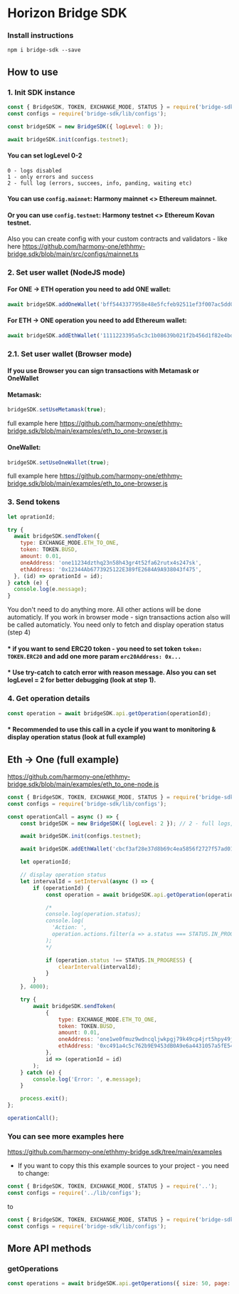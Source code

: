 # Horizon Bridge SDK

### Install instructions

```
npm i bridge-sdk --save
```

## How to use

### 1. Init SDK instance

```js
const { BridgeSDK, TOKEN, EXCHANGE_MODE, STATUS } = require('bridge-sdk');
const configs = require('bridge-sdk/lib/configs');

const bridgeSDK = new BridgeSDK({ logLevel: 0 });

await bridgeSDK.init(configs.testnet);
```
#### You can set logLevel 0-2
```
0 - logs disabled
1 - only errors and success
2 - full log (errors, succees, info, panding, waiting etc)
```

#### You can use ```config.mainnet```: Harmony mainnet <> Ethereum mainnet.
#### Or you can use ```config.testnet```: Harmony testnet <> Ethereum Kovan testnet.
Also you can create config with your custom contracts and validators - like here https://github.com/harmony-one/ethhmy-bridge.sdk/blob/main/src/configs/mainnet.ts


### 2. Set user wallet (NodeJS mode)
#### For ONE -> ETH operation you need to add ONE wallet:
```js
await bridgeSDK.addOneWallet('bff5443377958e48e5fcfeb92511ef3f007ac5dd0a926a60b61c55f63098897e');
```

#### For ETH -> ONE operation you need to add Ethereum wallet:
```js
await bridgeSDK.addEthWallet('1111223395a5c3c1b08639b021f2b456d1f82e4bdd14310410dffb5f1277fe1b');
```

### 2.1. Set user wallet (Browser mode)
#### If you use Browser you can sign transactions with Metamask or OneWallet
#### Metamask:
```js
bridgeSDK.setUseMetamask(true);
```
full example here https://github.com/harmony-one/ethhmy-bridge.sdk/blob/main/examples/eth_to_one-browser.js

#### OneWallet:
```js
bridgeSDK.setUseOneWallet(true);
```
full example here https://github.com/harmony-one/ethhmy-bridge.sdk/blob/main/examples/eth_to_one-browser.js

### 3. Send tokens
```js
let oprationId;

try {
  await bridgeSDK.sendToken({
    type: EXCHANGE_MODE.ETH_TO_ONE,
    token: TOKEN.BUSD,
    amount: 0.01,
    oneAddress: 'one11234dzthq23n58h43gr4t52fa62rutx4s247sk',
    ethAddress: '0x12344Ab6773925122E389fE2684A9A938043f475',
  }, (id) => oprationId = id);
} catch (e) {
  console.log(e.message);
}
```
You don't need to do anything more. All other actions will be done automaticly. If you work in browser mode - sign transactions action also will be called automaticly. You need only to fetch and display operation status (step 4)

#### * if you want to send ERC20 token - you need to set token ````token: TOKEN.ERC20```` and add one more param ``erc20Address: 0x...``

#### * Use try-catch to catch error with reason message. Also you can set logLevel = 2 for better debugging (look at step 1).

### 4. Get operation details

```js
const operation = await bridgeSDK.api.getOperation(operationId);
```
#### * Recommended to use this call in a cycle if you want to monitoring & display operation status (look at full example)
###
## Eth -> One (full example)

https://github.com/harmony-one/ethhmy-bridge.sdk/blob/main/examples/eth_to_one-node.js

```js
const { BridgeSDK, TOKEN, EXCHANGE_MODE, STATUS } = require('bridge-sdk');
const configs = require('bridge-sdk/lib/configs');

const operationCall = async () => {
    const bridgeSDK = new BridgeSDK({ logLevel: 2 }); // 2 - full logs, 1 - only success & errors, 0 - logs off

    await bridgeSDK.init(configs.testnet);

    await bridgeSDK.addEthWallet('cbcf3af28e37d8b69c4ea5856f2727f57ad01d3e86bec054d71fa83fc246f35b');

    let operationId;

    // display operation status
    let intervalId = setInterval(async () => {
        if (operationId) {
            const operation = await bridgeSDK.api.getOperation(operationId);

            /*
            console.log(operation.status);
            console.log(
              'Action: ',
              operation.actions.filter(a => a.status === STATUS.IN_PROGRESS)
            );
            */

            if (operation.status !== STATUS.IN_PROGRESS) {
                clearInterval(intervalId);
            }
        }
    }, 4000);

    try {
        await bridgeSDK.sendToken(
            {
                type: EXCHANGE_MODE.ETH_TO_ONE,
                token: TOKEN.BUSD,
                amount: 0.01,
                oneAddress: 'one1we0fmuz9wdncqljwkpgj79k49cp4jrt5hpy49j',
                ethAddress: '0xc491a4c5c762b9E9453dB0A9e6a4431057a5fE54',
            },
            id => (operationId = id)
        );
    } catch (e) {
        console.log('Error: ', e.message);
    }

    process.exit();
};

operationCall();
```

### You can see more examples here
https://github.com/harmony-one/ethhmy-bridge.sdk/tree/main/examples

* If you want to copy this this example sources to your project - you need to change:
```js
const { BridgeSDK, TOKEN, EXCHANGE_MODE, STATUS } = require('..');
const configs = require('../lib/configs');
```
to
```js
const { BridgeSDK, TOKEN, EXCHANGE_MODE, STATUS } = require('bridge-sdk');
const configs = require('bridge-sdk/lib/configs');
```


## More API methods

### getOperations
```js
const operations = await bridgeSDK.api.getOperations({ size: 50, page: 0 });
```
